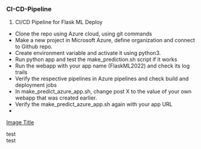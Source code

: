 ### CI-CD-Pipeline
1. CI/CD Pipeline for Flask ML Deploy
- Clone the repo using Azure cloud, using git commands
- Make a new project in Microsoft Azure, define organization and connect to Github repo.
- Create environment variable and activate it using python3.
- Run python app and test the make_prediction.sh script if it works
- Run the webapp with your app name (FlaskML2022) and check its log trails
- Verify the respective pipelines in Azure pipelines and check build and deployment jobs
- In make_predict_azure_app.sh, change post X to the value of your own webapp that was created earlier.
- Verify the make_predict_azure_app.sh again with your app URL
- 
[Image Title](https://i.imgur.com/zkXdyXA.png)


test\
test
